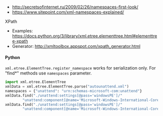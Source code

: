 * http://secretsofinternet.ru/2009/02/26/namespaces-first-look/
* https://www.sitepoint.com/xml-namespaces-explained/

XPath
* Examples: https://docs.python.org/3/library/xml.etree.elementtree.html#elementtree-xpath
* Generator: http://xmltoolbox.appspot.com/xpath_generator.html

#### Python
`xml.etree.ElementTree.register_namespace` works for serialization only. For "find*" methods use `namespaces` parameter.
```python
import xml.etree.ElementTree
xmlData = xml.etree.ElementTree.parse("autounattend.xml")
namespaces = {"unattend": "urn:schemas-microsoft-com:unattend"}
xmlData.find("./unattend:settings[@pass='windowsPE']/"
        "unattend:component[@name='Microsoft-Windows-International-Core-WinPE']", namespaces=namespaces).items()
xmlData.find("./unattend:settings[@pass='windowsPE']/"
        "unattend:component[@name='Microsoft-Windows-International-Core-WinPE']", namespaces=namespaces).getchildren()
```
